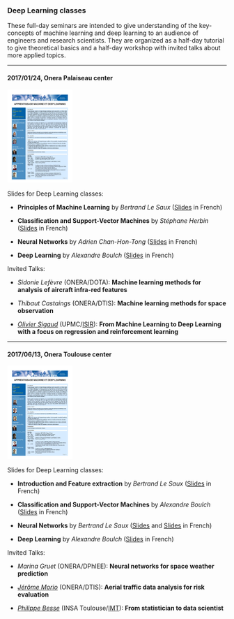 ### Deep Learning classes

These full-day seminars are intended to give understanding of the key-concepts of machine learning and deep learning to an audience of engineers and research scientists. They are organized as a half-day tutorial to give theoretical basics and a half-day workshop with invited talks about more applied topics.

---------------------------------------

#### 2017/01/24, Onera Palaiseau center

 [<img src="education/DLDay_20170124_program.jpg" alt="Deep Learning Day 2017/01/24 program" width="150">](education/DLDay_20170124_program.pdf)

Slides for Deep Learning classes:

* **Principles of Machine Learning** by *Bertrand Le Saux* ([Slides](education/DL2017_01_BLS.pdf) in French)

* **Classification and Support-Vector Machines** by *Stéphane Herbin* ([Slides](education/DL2017_02_SH.pdf) in French)

* **Neural Networks** by *Adrien Chan-Hon-Tong* ([Slides](education/DL2017_03_ACHT.pdf) in French)

* **Deep Learning** by *Alexandre Boulch* ([Slides](education/DL2017_04_AB.pdf) in French)

Invited Talks:

* *Sidonie Lefèvre* (ONERA/DOTA): **Machine learning methods for analysis of aircraft infra-red features**

* *Thibaut Castaings* (ONERA/DTIS): **Machine learning methods for space observation**

* [*Olivier Sigaud*](http://www.isir.upmc.fr/index.php?op=view_profil&id=28&old=N&lang=en) (UPMC/[ISIR](http://www.isir.upmc.fr/index.php?op=view_page&id=2&menuid=1&old=N&lang=en)): **From Machine Learning to Deep Learning with a focus on regression
and reinforcement learning**

---------------------------------------

#### 2017/06/13, Onera Toulouse center

 [<img src="education/DLDay_20170613_Toulouse_program.jpg" alt="Deep Learning Day 2017/06/13 program" width="150">](education/DLDay_20170613_Toulouse_program.pdf)

Slides for Deep Learning classes:

* **Introduction and Feature extraction** by *Bertrand Le Saux* ([Slides](education/DL2017_01_intro_data_extraction.pdf) in French)

* **Classification and Support-Vector Machines** by *Alexandre Boulch* ([Slides](education/DL2017_02_AB_classification_supervisee.pdf) in French)

* **Neural Networks** by *Bertrand Le Saux* ([Slides](education/DL2017_03_neural_nets.pdf) and [Slides](education/DL2017_04_BLS_images.pdf) in French)

* **Deep Learning** by *Alexandre Boulch* ([Slides](education/DL2017_05_AB_deep.pdf) in French)

Invited Talks:

* *Marina Gruet* (ONERA/DPhIEE): **Neural networks for space weather prediction**

* [*Jérôme Morio*](http://www.onera.fr/en/staff/jerome-morio) (ONERA/DTIS): **Aerial traffic data analysis for risk evaluation**

* [*Philippe Besse*](https://www.math.univ-toulouse.fr/~besse/) (INSA Toulouse/[IMT](https://www.math.univ-toulouse.fr/?lang=en)): **From statistician to data scientist**
